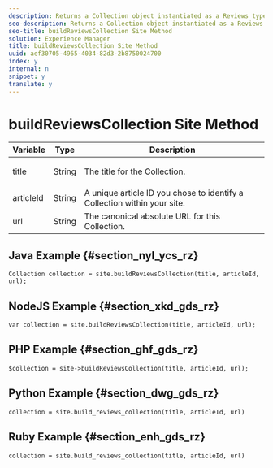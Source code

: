 ```yaml
---
description: Returns a Collection object instantiated as a Reviews type. Run create_or_update() from the Collection object to complete the build process.
seo-description: Returns a Collection object instantiated as a Reviews type. Run create_or_update() from the Collection object to complete the build process.
seo-title: buildReviewsCollection Site Method
solution: Experience Manager
title: buildReviewsCollection Site Method
uuid: aef30705-4965-4034-82d3-2b8750024700
index: y
internal: n
snippet: y
translate: y
---
```


# buildReviewsCollection Site Method


<table id="properties_gq4_jyf_5y" class="simpletable properties" cellpadding="4" cellspacing="0"> 
 <thead class="prophead sthead"> 
  <th class="proptypehd"> Variable </th> 
  <th class="propvaluehd"> Type </th> 
  <th class="propdeschd"> Description </th> 
 </thead> 
 <tr class="property strow"> 
  <td class="proptype stentry"> <span class="varname"> title </span> </td> 
  <td class="propvalue stentry"> String </td> 
  <td class="propdesc stentry"> <p>The title for the Collection.</p> </td> 
 </tr> 
 <tr class="property strow"> 
  <td class="proptype stentry"> <span class="varname"> articleId </span> </td> 
  <td class="propvalue stentry"> String </td> 
  <td class="propdesc stentry"> A unique article ID you chose to identify a Collection within your site. </td> 
 </tr> 
 <tr class="property strow"> 
  <td class="proptype stentry"> <span class="varname"> url </span> </td> 
  <td class="propvalue stentry"> String </td> 
  <td class="propdesc stentry"> The canonical absolute URL for this Collection. </td> 
 </tr> 
</table>


## Java Example {#section_nyl_ycs_rz}


```
Collection collection = site.buildReviewsCollection(title, articleId, url); 

```

## NodeJS Example {#section_xkd_gds_rz}


```
var collection = site.buildReviewsCollection(title, articleId, url); 

```

## PHP Example {#section_ghf_gds_rz}


```
$collection = site->buildReviewsCollection(title, articleId, url); 

```

## Python Example {#section_dwg_gds_rz}


```
collection = site.build_reviews_collection(title, articleId, url) 

```

## Ruby Example {#section_enh_gds_rz}


```
collection = site.build_reviews_collection(title, articleId, url) 

```
